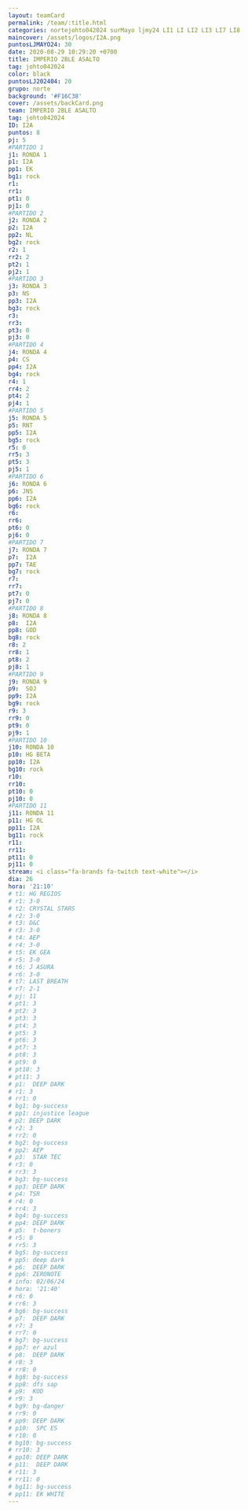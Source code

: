 ```yaml
---
layout: teamCard
permalink: /team/:title.html
categories: nortejohto042024 surMayo ljmy24 LI1 LI LI2 LI3 LI7 LI8
maincover: /assets/logos/I2A.png
puntosLJMAYO24: 30
date: 2020-08-29 10:29:20 +0700
title: IMPERIO 2BLE ASALTO
tag: johto042024
color: black
puntosLJ202404: 20
grupo: norte
background: '#F16C38'
cover: /assets/backCard.png
team: IMPERIO 2BLE ASALTO
tag: johto042024
ID: I2A
puntos: 8
pj: 5
#PARTIDO 1
j1: RONDA 1
p1: I2A
pp1: EK
bg1: rock
r1: 
rr1: 
pt1: 0
pj1: 0
#PARTIDO 2
j2: RONDA 2
p2: I2A
pp2: NL
bg2: rock
r2: 1
rr2: 2
pt2: 1 
pj2: 1 
#PARTIDO 3
j3: RONDA 3
p3: NS
pp3: I2A
bg3: rock
r3: 
rr3:
pt3: 0 
pj3: 0 
#PARTIDO 4
j4: RONDA 4
p4: CS
pp4: I2A
bg4: rock
r4: 1
rr4: 2
pt4: 2
pj4: 1
#PARTIDO 5
j5: RONDA 5
p5: RNT
pp5: I2A
bg5: rock
r5: 0
rr5: 3
pt5: 3
pj5: 1
#PARTIDO 6
j6: RONDA 6
p6: JNS
pp6: I2A
bg6: rock
r6: 
rr6:
pt6: 0
pj6: 0
#PARTIDO 7
j7: RONDA 7
p7:  I2A
pp7: TAE
bg7: rock
r7: 
rr7:
pt7: 0 
pj7: 0 
#PARTIDO 8
j8: RONDA 8
p8:  I2A
pp8: GOD    
bg8: rock
r8: 2
rr8: 1 
pt8: 2
pj8: 1
#PARTIDO 9
j9: RONDA 9
p9:  SOJ
pp9: I2A
bg9: rock
r9: 3
rr9: 0
pt9: 0
pj9: 1
#PARTIDO 10
j10: RONDA 10
p10: HG BETA
pp10: I2A
bg10: rock
r10: 
rr10:
pt10: 0
pj10: 0
#PARTIDO 11
j11: RONDA 11
p11: HG OL
pp11: I2A
bg11: rock
r11: 
rr11:
pt11: 0
pj11: 0
stream: <i class="fa-brands fa-twitch text-white"></i>
dia: 26
hora: '21:10'
# t1: HG REGIOS
# r1: 3-0
# t2: CRYSTAL STARS
# r2: 3-0
# t3: D&C
# r3: 3-0
# t4: AEP
# r4: 3-0
# t5: EK GEA
# r5: 3-0
# t6: J ASURA
# r6: 3-0
# t7: LAST BREATH
# r7: 2-1
# pj: 11
# pt1: 3
# pt2: 3
# pt3: 3
# pt4: 3
# pt5: 3
# pt6: 3
# pt7: 3
# pt8: 3
# pt9: 0
# pt10: 3
# pt11: 3
# p1:  DEEP DARK
# r1: 3
# rr1: 0
# bg1: bg-success
# pp1: injustice league
# p2: DEEP DARK
# r2: 3
# rr2: 0
# bg2: bg-success
# pp2: AEP
# p3:  STAR TEC
# r3: 0
# rr3: 3
# bg3: bg-success
# pp3: DEEP DARK
# p4: TSR
# r4: 0
# rr4: 3
# bg4: bg-success
# pp4: DEEP DARK
# p5:  t-boners
# r5: 0
# rr5: 3
# bg5: bg-success
# pp5: deep dark
# p6:  DEEP DARK
# pp6: ZERONOTE
# info: 02/06/24
# hora: '21:40'
# r6: 0
# rr6: 3
# bg6: bg-success
# p7:  DEEP DARK
# r7: 3
# rr7: 0
# bg7: bg-success
# pp7: er azul
# p8:  DEEP DARK
# r8: 3
# rr8: 0
# bg8: bg-success
# pp8: dfs sap
# p9:  KOD
# r9: 3
# bg9: bg-danger
# rr9: 0
# pp9: DEEP DARK
# p10:  SPC ES
# r10: 0
# bg10: bg-success
# rr10: 3
# pp10: DEEP DARK
# p11:  DEEP DARK
# r11: 3
# rr11: 0
# bg11: bg-success
# pp11: EK WHITE
---
```



